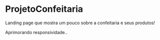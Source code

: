 # ProjetoConfeitaria

Landing page que mostra um pouco sobre a confeitaria e seus produtos!


Aprimorando responsividade..

